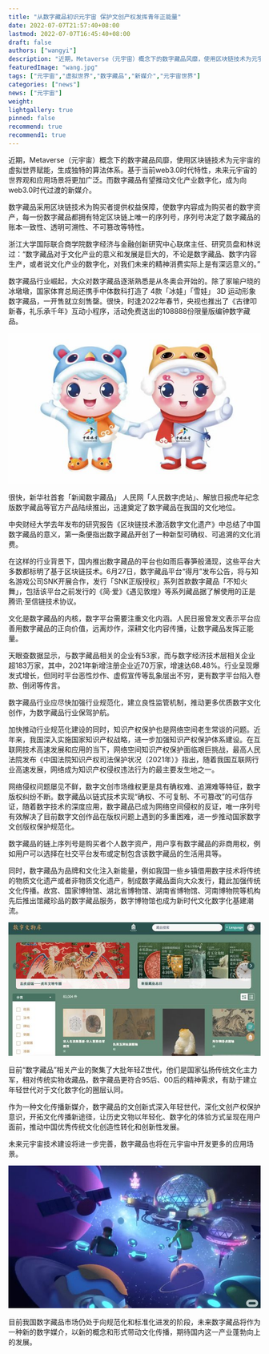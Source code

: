 ```yaml
---
title: "从数字藏品初识元宇宙 保护文创产权发挥青年正能量"
date: 2022-07-07T21:57:40+08:00
lastmod: 2022-07-07T16:45:40+08:00
draft: false
authors: ["wangyi"]
description: "近期，Metaverse（元宇宙）概念下的数字藏品风靡，使用区块链技术为元宇宙的虚拟世界赋能，生成独特的算法体系。基于当前web3.0时代特性，未来元宇宙的世界观和应用场景将更加广泛。而数字藏品有望推动文化产业数字化，成为向web3.0时代过渡的新媒介。"
featuredImage: "wang.jpg"
tags: ["元宇宙","虚拟世界","数字藏品","新媒介","元宇宙世界"]
categories: ["news"]
news: ["元宇宙"]
weight: 
lightgallery: true
pinned: false
recommend: true
recommend1: true
---
```




近期，Metaverse（元宇宙）概念下的数字藏品风靡，使用区块链技术为元宇宙的虚拟世界赋能，生成独特的算法体系。基于当前web3.0时代特性，未来元宇宙的世界观和应用场景将更加广泛。而数字藏品有望推动文化产业数字化，成为向web3.0时代过渡的新媒介。

数字藏品采用区块链技术为购买者提供权益保障，使数字内容成为购买者的数字资产，每一份数字藏品都拥有特定区块链上唯一的序列号，序列号决定了数字藏品的账本一致性、透明可溯性、不可篡改等特性。

浙江大学国际联合商学院数字经济与金融创新研究中心联席主任、研究员盘和林说过：“数字藏品对于文化产业的意义和发展是巨大的，不论是数字藏品、数字内容生产，或者说文化产业的数字化，对我们未来的精神消费实际上是有深远意义的。”

数字藏品行业崛起，大众对数字藏品逐渐熟悉是从冬奥会开始的。除了家喻户晓的冰墩墩，国家体育总局还携手中体数科打造了 4款「冰娃」「雪娃」 3D 运动形象数字藏品，一开售就立刻售罄。很快，时逢2022年春节，央视也推出了《古律叩新春，礼乐承千年》互动小程序，活动免费送出的108888份限量版编钟数字藏品。

![数字藏品](er.jpg)



很快，新华社首套「新闻数宇藏品」 人民网「人民数字虎站」、解放日报虎年纪念版数字藏品等官方产品陆续推出，迅速奠定了数字藏品在我国的文化地位。

中央财经大学去年发布的研究报告《区块链技术激活数字文化遗产》中总结了中国数字藏品的意义，第一条便指出数字藏品开创了一种新型可确权、可追溯的文化消费。

在这样的行业背景下，国内推出数字藏品的平台也如雨后春笋般涌现，这些平台大多数都标明了基于区块链技术。6月27日，数字藏品平台“得月”发布公告，将与知名游戏公司SNK开展合作，发行「SNK正版授权」系列首款数字藏品「不知火舞」，包括该平台之前发行的《简·爱》《遇见敦煌》等系列藏品据了解使用的正是腾讯·至信链技术协议。

文化是数字藏品的内核，数字平台需要注重文化内涵。人民日报曾发文表示平台应善用数字藏品的正向价值，远离炒作，深耕文化内容传播，让数字藏品发挥正能量。

天眼查数据显示，与数字藏品相关的企业有53家，而与数字经济技术层相关企业超183万家，其中，2021年新增注册企业近70万家，增速达68.48%。行业呈现爆发式增长，但同时平台恶性炒作、虚假宣传等乱象层出不穷，更有数字平台陷入卷款、倒闭等传言。

数字藏品行业应尽快加强行业规范化，建立良性监管机制，推动更多优质数字文化创作，为数字藏品行业保驾护航。

加快推动行业规范化建设的同时，知识产权保护也是网络空间老生常谈的问题。近年来，我国深入实施国家知识产权战略，进一步加强知识产权保护体系建设。在互联网技术高速发展和应用的当下，网络空间知识产权保护面临艰巨挑战，最高人民法院发布《中国法院知识产权司法保护状况（2021年）》指出，随着我国互联网行业高速发展，网络成为知识产权侵权违法行为的最主要发生地之一。

网络侵权问题屡见不鲜，数字文创市场维权更是具有确权难、追溯难等特征，数字版权纠纷不断。数字藏品以链式技术实现“确权、不可复制、不可篡改”的可信存证，随着数字技术的深度应用，数字藏品已成为网络空间侵权的反证，唯一序列号有效解决了目前数字文创作品在版权问题上遇到的多重困难，进一步推动国家数字文创版权保护规范化。

数字藏品的链上序列号是购买者个人数字资产，用户享有数字藏品的非商用权，例如用户可以选择在社交平台发布或定制包含该数字藏品的生活用具等。

同时，数字藏品为品牌和文化注入新能量，例如我国一些乡镇借用数字技术将传统的物质文化遗产或者非物质文化遗产，制成数字藏品面向大众发行，籍此加强传统文化传播。故宫、国家博物馆、湖北省博物馆、湖南省博物馆、河南博物院等机构先后推出馆藏珍品的数字藏品服务，数字博物馆也成为新时代文化数字化基建潮流。

![数字藏品](shu.jpg)



目前“数字藏品”相关产业的聚集了大批年轻Z世代，他们是国家弘扬传统文化主力军，相对传统实物收藏品，数字藏品更符合95后、00后的精神需求，有助于建立年轻世代对于文化数字化的圈层认同。

作为一种文化传播新媒介，数字藏品的文创新式深入年轻世代，深化文创产权保护意识，开拓文化传播新途径，让历史文物以年轻化、数字化的体验方式呈现在用户面前，推动中国优秀传统文化创造性转化和创新性发展。

未来元宇宙技术建设将进一步完善，数字藏品也将在元宇宙中开发更多的应用场景。

![数字藏品](wang.jpg)



目前我国数字藏品市场仍处于向规范化和标准化进发的阶段，未来数字藏品将作为一种新的数字媒介，以新的概念和形式带动文化传播，期待国内这一产业蓬勃向上的发展。